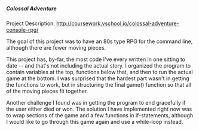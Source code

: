 ##### Colossal Adventure

Project Description: http://coursework.vschool.io/colossal-adventure-console-rpg/

The goal of this project was to have an 80s type RPG for the command line, although there are fewer moving pieces.


This project has, by-far, the most code I've every written in one sitting to date -- and that's not including the actual story. I organized the program to contain variables at the top, functions below that, and then to run the actual game at the bottom. I was surprised that the hardest part wasn't in getting the functions to work, but in structuring the final game() function so that all of the moving pieces fit together. 

Another challenge I found was in getting the program to end gracefully if the user either died or won. The solution I have implemented right now was to wrap sections of the game and a few functions in if-statements, although I would like to go through this game again and use a while-loop instead.